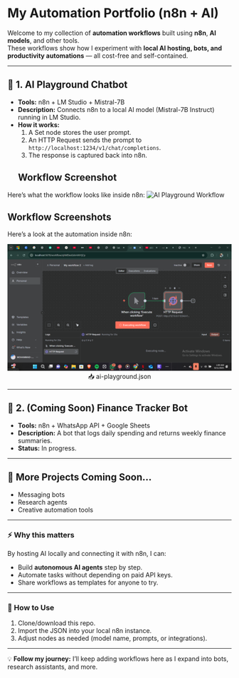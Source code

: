 #  My Automation Portfolio (n8n + AI)

Welcome to my collection of **automation workflows** built using **n8n**, **AI models**, and other tools.  
These workflows show how I experiment with **local AI hosting, bots, and productivity automations** — all cost-free and self-contained.

---

## 🔹 1. AI Playground Chatbot

- **Tools:** n8n + LM Studio + Mistral-7B  
- **Description:** Connects n8n to a local AI model (Mistral-7B Instruct) running in LM Studio.  
- **How it works:**  
  1. A Set node stores the user prompt.  
  2. An HTTP Request sends the prompt to `http://localhost:1234/v1/chat/completions`.  
  3. The response is captured back into n8n.
  ## Workflow Screenshot
Here’s what the workflow looks like inside n8n:
![AI Playground Workflow](./screenshots/ai-playground.png)
## Workflow Screenshots

Here’s a look at the automation inside n8n:
<p align="center">
  <img src="./screenshots/Screenshot%202025-09-11%20010925.png" width="


- **Features:**  
  - Fully offline, no API costs.  
  - Custom headers + JSON body integration.  
  - Can be extended into bots (Slack, Telegram, WhatsApp).  

- **Download Workflow:**  
  [📥 ai-playground.json](./ai-playground.json)

---

## 🔹 2. (Coming Soon) Finance Tracker Bot

- **Tools:** n8n + WhatsApp API + Google Sheets  
- **Description:** A bot that logs daily spending and returns weekly finance summaries.  
- **Status:** In progress.  

---

## 🔹 More Projects Coming Soon…
- Messaging bots  
- Research agents  
- Creative automation tools  

---

### ⚡ Why this matters
By hosting AI locally and connecting it with n8n, I can:  
- Build **autonomous AI agents** step by step.  
- Automate tasks without depending on paid API keys.  
- Share workflows as templates for anyone to try.

---

### 📂 How to Use
1. Clone/download this repo.  
2. Import the JSON into your local n8n instance.  
3. Adjust nodes as needed (model name, prompts, or integrations).  

---

💡 **Follow my journey:** I’ll keep adding workflows here as I expand into bots, research assistants, and more.
